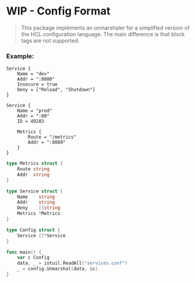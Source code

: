 # WIP - Config Format

> This package implements an unmarshaler for a simplified version of the HCL configuration language. The main difference is that block tags are not supported.

### Example:
```
Service {
    Name = "dev"
    Addr = ":8080"
    Insecure = true
    Deny = ["Reload", "Shutdown"]
}

Service {
    Name = "prod"
    Addr = ":80"
    ID = 49283

    Metrics {
        Route = "/metrics"
        Addr = ":8089"
    }
}
```

``` go
type Metrics struct {
	Route string
	Addr  string
}

type Service struct {
	Name    string
	Addr    string
	Deny    []string
	Metrics *Metrics
}

type Config struct {
	Service []*Service
}

func main() {
	var c Config
	data, _ = iotuil.ReadAll("services.conf")
	_ = config.Unmarshal(data, &c)
}

```